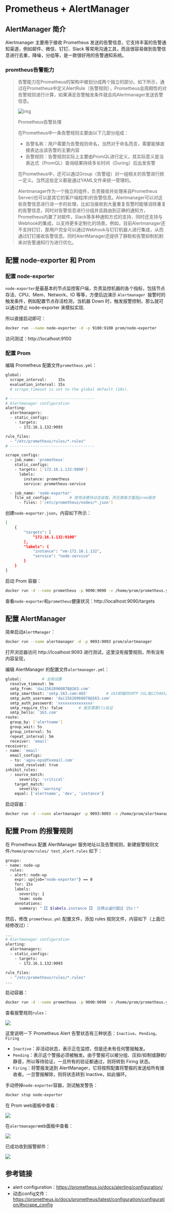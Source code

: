 # Prometheus + AlertManager 

## AlertManager 简介

Alertmanager 主要用于接收 Prometheus 发送的告警信息，它支持丰富的告警通知渠道，例如邮件、微信、钉钉、Slack 等常用沟通工具，而且很容易做到告警信息进行去重，降噪，分组等，是一款很好用的告警通知系统。

### promtheus告警能力

> 告警能力在Prometheus的架构中被划分成两个独立的部分。如下所示，通过在Prometheus中定义AlertRule（告警规则），Prometheus会周期性的对告警规则进行计算，如果满足告警触发条件就会向Alertmanager发送告警信息。
>
> ![img](https://2584451478-files.gitbook.io/~/files/v0/b/gitbook-legacy-files/o/assets%2F-LBdoxo9EmQ0bJP2BuUi%2F-LVMF4RtPS-2rjW9R-hG%2F-LPS9QhUbi37E1ZK8mXF%2Fprometheus-alert-artich.png?generation=1546578333144123&alt=media)
>
> Prometheus告警处理
>
> 在Prometheus中一条告警规则主要由以下几部分组成：
>
> - 告警名称：用户需要为告警规则命名，当然对于命名而言，需要能够直接表达出该告警的主要内容
> - 告警规则：告警规则实际上主要由PromQL进行定义，其实际意义是当表达式（PromQL）查询结果持续多长时间（During）后出发告警
>
> 在Prometheus中，还可以通过Group（告警组）对一组相关的告警进行统一定义。当然这些定义都是通过YAML文件来统一管理的。
>
> Alertmanager作为一个独立的组件，负责接收并处理来自Prometheus Server(也可以是其它的客户端程序)的告警信息。Alertmanager可以对这些告警信息进行进一步的处理，比如当接收到大量重复告警时能够消除重复的告警信息，同时对告警信息进行分组并且路由到正确的通知方，Prometheus内置了对邮件，Slack等多种通知方式的支持，同时还支持与Webhook的集成，以支持更多定制化的场景。例如，目前Alertmanager还不支持钉钉，那用户完全可以通过Webhook与钉钉机器人进行集成，从而通过钉钉接收告警信息。同时AlertManager还提供了静默和告警抑制机制来对告警通知行为进行优化。

## 配置 node-exporter 和 Prom

### 配置 node-exporter

`node-exporter`是最基本的节点监控客户端，负责监控机器的各个指标，包括节点存活、CPU、Mem、Network、IO 等等，方便后边演示 `Alertmanager `报警时的触发条件，例如配置节点存活检测，当机器 Down 时，触发报警控制，那么就可以通过停止 node-exporter 来模拟实现.

所以直接启动即可：

```bash
docker run --name node-exporter -d -p 9100:9100 prom/node-exporter
```

访问测试：http://localhost:9100

### 配置 Prom

编辑 Prometheus 配置文件`prometheus.yml`：

```bash
global:
  scrape_interval:     15s 
  evaluation_interval: 15s  
  # scrape_timeout is set to the global default (10s).

# -------------------------------------
# Alertmanager configuration
alerting:
  alertmanagers:
  - static_configs:
    - targets:
      - 172.16.1.132:9093

rule_files:
  - "/etc/prometheus/rules/*.rules"
# -------------------------------------

scrape_configs:
  - job_name: 'prometheus'
    static_configs:
    - targets: ['172.16.1.132:9090']
      labels:
        instance: prometheus
        service: prometheus-service

  - job_name: 'node-exporter'
    file_sd_configs:		# 使用该模块动态装载，而无需每次重启prom服务
      - files: ['/etc/prometheus/nodes/*.json']
```

创建`node-exporter.json`，内容如下所示：

```bash
[
    {
        "targets": [
            "172.16.1.132:9100"
        ],
        "labels": {
            "instance": "vm-172.16.1.132",
            "service": "node-service"
        }
    }
]
```

启动 Prom 容器：

```bash
docker run -d --name prometheus -p 9090:9090 -v /home/prom/prometheus.yml:/etc/prometheus/prometheus.yml -v /home/prom/nodes/:/etc/prometheus/nodes/ prom/prometheus
```

查看`node-exporter`和`prometheus`健康状况：http://localhost:9090/targets

## 配置 AlertManager

简单启动`AlertManager`：

```bash
docker run --name alertmanager -d -p 9093:9093 prom/alertmanager
```

打开浏览器访问 http://lcoalhost:9093 进行测试，这里没有报警规则，所有没有内容呈现，

编辑 AlertManager 的配置文件`alertmanager.yml`：

```bash
global:			# 全局设置
  resolve_timeout: 5m
  smtp_from: 'dai15628960878@163.com'
  smtp_smarthost: 'smtp.163.com:465'		# 163邮箱的SMTP SSL端口为465/994，非SSL为25
  smtp_auth_username: 'dai15628960878@163.com'
  smtp_auth_password: 'xxxxxxxxxxxxxxx'
  smtp_require_tls: false		# 是否需要tls验证
  smtp_hello: '163.com'
route:
  group_by: ['alertname']
  group_wait: 5s
  group_interval: 5s
  repeat_interval: 5m
  receiver: 'email'
receivers:
- name: 'email'
  email_configs:
  - to: 'agou-ops@foxmail.com'
    send_resolved: true
inhibit_rules:
  - source_match:
      severity: 'critical'
    target_match:
      severity: 'warning'
    equal: ['alertname', 'dev', 'instance']
```

启动容器：

```bash
docker run -d --name alertmanager -p 9093:9093 -v /home/prom/alertmanager.yml:/etc/alertmanager/alertmanager.yml -v /home/prom/rules/:/etc/prometheus/rules/ prom/alertmanager
```

## 配置  Prom 的报警规则

在 Prometheus 配置 AlertManager 服务地址以及告警规则，新建报警规则文件`/home/prom/rules/ test_alert.rules` 如下：

```bash
groups:
- name: node-up
  rules:
  - alert: node-up
    expr: up{job="node-exporter"} == 0
    for: 15s
    labels:
      severity: 1
      team: node
    annotations:
      summary: "【【 $labels.instance 】】 已停止运行超过 15s！"
```

然后，修改 `prometheus.yml` 配置文件，添加 rules 规则文件，内容如下（上面已经修改过）：

```bash
...
# Alertmanager configuration
alerting:
  alertmanagers:
  - static_configs:
    - targets:
      - 172.16.1.132:9093

rule_files:
  - "/etc/prometheus/rules/*.rules"
...
```

启动容器：

```bash
docker run -d --name prometheus -p 9090:9090 -v /home/prom/prometheus.yml:/etc/prometheus/prometheus.yml -v /home/prom/nodes/:/etc/prometheus/nodes/ -v           /home/prom/rules/:/etc/prometheus/rules/ prom/prometheus
```

查看报警规则`rules`：

![](http://agou-images.oss-cn-qingdao.aliyuncs.com/blog-images/prometheus%20%2B%20alertmanager/alertmanager-1.png)

这里说明一下 Prometheus Alert 告警状态有三种状态：`Inactive`、`Pending`、`Firing`

* `Inactive`：非活动状态，表示正在监控，但是还未有任何警报触发。
* `Pending`：表示这个警报必须被触发。由于警报可以被分组、压抑/抑制或静默/静音，所以等待验证，一旦所有的验证都通过，则将转到 Firing 状态。
* `Firing`：将警报发送到 AlertManager，它将按照配置将警报的发送给所有接收者。一旦警报解除，则将状态转到 Inactive，如此循环。

手动停掉`node-exporter`容器，测试触发警告：

```bash
docker stop node-exporter
```

在 Prom web面板中查看：

![](http://agou-images.oss-cn-qingdao.aliyuncs.com/blog-images/prometheus%20%2B%20alertmanager/alertmanager-2.png)

在`alertmanager`web面板中查看：

![](http://agou-images.oss-cn-qingdao.aliyuncs.com/blog-images/prometheus%20%2B%20alertmanager/alertmanager-3.png)

已成功收到报警邮件：

![](http://agou-images.oss-cn-qingdao.aliyuncs.com/blog-images/prometheus%20%2B%20alertmanager/alertmanager-4.png)

## 参考链接

* alert configuration：https://prometheus.io/docs/alerting/configuration/
* 动态config文件：https://prometheus.io/docs/prometheus/latest/configuration/configuration/#scrape_config




